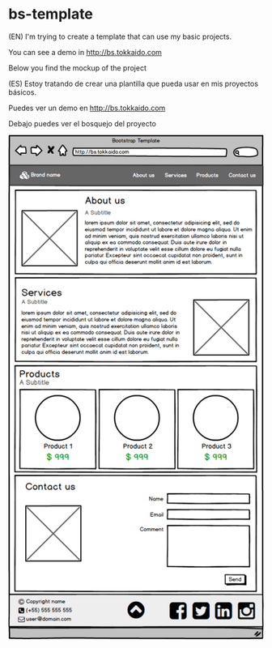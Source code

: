 # bs-template
(EN)
I'm trying to create a template that can use my basic projects.

You can see a demo in http://bs.tokkaido.com

Below you find the mockup of the project



(ES)
Estoy tratando de crear una plantilla que pueda usar en mis proyectos básicos.

Puedes ver un demo en http://bs.tokkaido.com

Debajo puedes ver el bosquejo del proyecto


![alt mockup](https://github.com/tokkaido/bs-template/blob/master/mockup.png)
